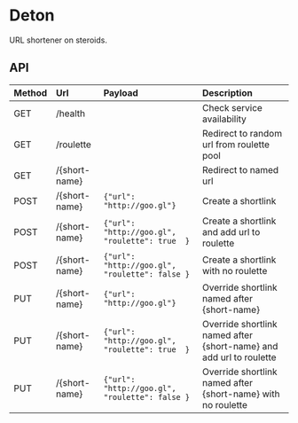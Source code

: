 
# Deton

URL shortener on steroids.

## API

|Method | Url           | Payload       | Description|
|:------|:--------------|:--------------|:-----------|
|GET    | /health       |               | Check service availability|
|GET    | /roulette     |               | Redirect to random url from roulette pool|
|GET    | /{short-name} |               | Redirect to named url|
|POST   | /{short-name} | `{"url": "http://goo.gl"}`                     | Create a shortlink|
|POST   | /{short-name} | `{"url": "http://goo.gl", "roulette": true  }` | Create a shortlink and add url to roulette|
|POST   | /{short-name} | `{"url": "http://goo.gl", "roulette": false }` | Create a shortlink with no roulette|
|PUT    | /{short-name} | `{"url": "http://goo.gl"}`                     | Override shortlink named after {short-name}|
|PUT    | /{short-name} | `{"url": "http://goo.gl", "roulette": true  }` | Override shortlink named after {short-name} and add url to roulette|
|PUT    | /{short-name} | `{"url": "http://goo.gl", "roulette": false }` | Override shortlink named after {short-name} with no roulette|
